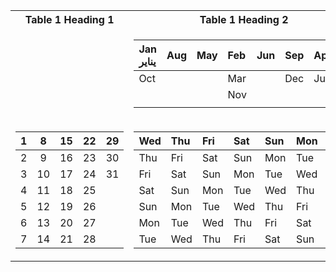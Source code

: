 <table>
<tr><th>Table 1 Heading 1</th><th>Table 1 Heading 2</th></tr>
<tr><td>


</td><td>

|Jan <br> يناير|Aug|May|Feb|Jun|Sep|Apr|
|:-|:-|:-|:-|:-|:-|:-|
|Oct|||Mar||Dec|Jul|
||||Nov||||
||||||||

</td></tr>

<tr><td>

|1|8|15|22|29|
|:-:|:-:|:-:|:-:|:-:|
|2|9|16|23|30|
|3|10|17|24|31|
|4|11|18|25|  |
|5|12|19|26|  |
|6|13|20|27|  |
|7|14|21|28|  |

</td><td>

|Wed|Thu|Fri|Sat|Sun|Mon|Tue|
|:-|:-|:-|:-|:-|:-|:-|
|Thu|Fri|Sat|Sun|Mon|Tue|Wed|
|Fri|Sat|Sun|Mon|Tue|Wed|Thu|
|Sat|Sun|Mon|Tue|Wed|Thu|Fri|
|Sun|Mon|Tue|Wed|Thu|Fri|Sat|
|Mon|Tue|Wed|Thu|Fri|Sat|Sun|
|Tue|Wed|Thu|Fri|Sat|Sun|Mon|


</td></tr> </table>
